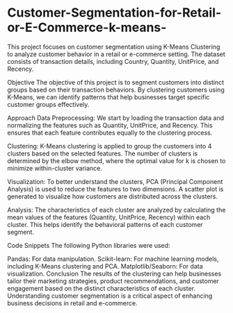 # Customer-Segmentation-for-Retail-or-E-Commerce-k-means-


This project focuses on customer segmentation using K-Means Clustering to analyze customer behavior in a retail or e-commerce setting. The dataset consists of transaction details, including Country, Quantity, UnitPrice, and Recency.

Objective
The objective of this project is to segment customers into distinct groups based on their transaction behaviors. By clustering customers using K-Means, we can identify patterns that help businesses target specific customer groups effectively.

Approach
Data Preprocessing: We start by loading the transaction data and normalizing the features such as Quantity, UnitPrice, and Recency. This ensures that each feature contributes equally to the clustering process.

Clustering: K-Means clustering is applied to group the customers into 4 clusters based on the selected features. The number of clusters is determined by the elbow method, where the optimal value for k is chosen to minimize within-cluster variance.

Visualization: To better understand the clusters, PCA (Principal Component Analysis) is used to reduce the features to two dimensions. A scatter plot is generated to visualize how customers are distributed across the clusters.

Analysis: The characteristics of each cluster are analyzed by calculating the mean values of the features (Quantity, UnitPrice, Recency) within each cluster. This helps identify the behavioral patterns of each customer segment.

Code Snippets
The following Python libraries were used:

Pandas: For data manipulation.
Scikit-learn: For machine learning models, including K-Means clustering and PCA.
Matplotlib/Seaborn: For data visualization.
Conclusion
The results of the clustering can help businesses tailor their marketing strategies, product recommendations, and customer engagement based on the distinct characteristics of each cluster. Understanding customer segmentation is a critical aspect of enhancing business decisions in retail and e-commerce.
